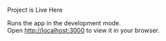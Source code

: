 Project is Live Here

Runs the app in the development mode.\
Open [http://localhost:3000]([http://localhost:3000](https://github.com/Hariom2312/HariomTodoProject.git)) to view it in your browser.
